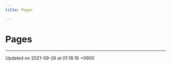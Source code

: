 ```yaml
---
title: Pages

---
```


# Pages







-------------------------------

Updated on 2021-09-26 at 01:16:16 +0900
